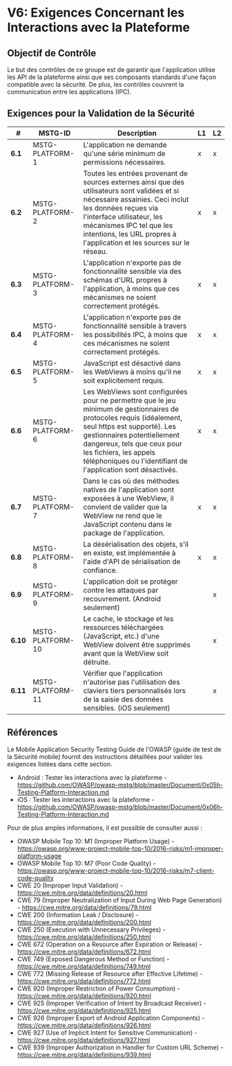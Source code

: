 # V6: Exigences Concernant les Interactions avec la Plateforme

## Objectif de Contrôle

Le but des contrôles de ce groupe est de garantir que l'application utilise les API de la plateforme ainsi que ses composants standards d'une façon compatible avec la sécurité. De plus, les contrôles couvrent la communication entre les applications (IPC).

## Exigences pour la Validation de la Sécurité

| # | MSTG-ID | Description | L1 | L2 |
| -- | ---------- | ---------------------- | - | - |
| **6.1** | MSTG-PLATFORM-1 | L'application ne demande qu'une série minimum de permissions nécessaires. | x | x |
| **6.2** | MSTG-PLATFORM-2 | Toutes les entrées provenant de sources externes ainsi que des utilisateurs sont validées et si nécessaire assainies. Ceci inclut les données reçues via l'interface utilisateur, les mécanismes IPC tel que les intentions, les URL propres à l'application et les sources sur le réseau.| x | x |
| **6.3** | MSTG-PLATFORM-3 | L'application n'exporte pas de fonctionnalité sensible via des schémas d'URL propres à l'application, à moins que ces mécanismes ne soient correctement protégés. | x | x |
| **6.4** | MSTG-PLATFORM-4 | L'application n'exporte pas de fonctionnalité sensible à travers les possibilités IPC, à moins que ces mécanismes ne soient correctement protégés. | x | x |
| **6.5** | MSTG-PLATFORM-5 | JavaScript est désactivé dans les WebViews à moins qu'il ne soit explicitement requis. | x | x |
| **6.6** | MSTG-PLATFORM-6 | Les WebViews sont configurées pour ne permettre que le jeu minimum de gestionnaires de protocoles requis (idéalement, seul https est supporté). Les gestionnaires potentiellement dangereux, tels que ceux pour les fichiers, les appels téléphoniques ou l'identifiant de l'application sont désactivés. | x | x |
| **6.7** | MSTG-PLATFORM-7 | Dans le cas où des méthodes natives de l'application sont exposées à une WebView, il convient de valider que la WebView ne rend que le JavaScript contenu dans le package de l'application. | x | x |
| **6.8** | MSTG-PLATFORM-8 | La désérialisation des objets, s'il en existe, est implémentée à l'aide d'API de sérialisation de confiance. | x | x |
| **6.9** | MSTG-PLATFORM-9 | L'application doit se protéger contre les attaques par recouvrement. (Android seulement) |  | x |
| **6.10** | MSTG-PLATFORM-10 | Le cache, le stockage et les ressources téléchargées (JavaScript, etc.) d'une WebView doivent être supprimés avant que la WebView soit détruite. |  | x |
| **6.11** | MSTG-PLATFORM-11 | Vérifier que l'application n'autorise pas l'utilisation des claviers tiers personnalisés lors de la saisie des données sensibles. (iOS seulement) |  | x |

## Références

Le Mobile Application Security Testing Guide de l'OWASP (guide de test de la Sécurité mobile) fournit des instructions détaillées pour valider les exigences listées dans cette section.

- Android : Tester les interactions avec la plateforme - <https://github.com/OWASP/owasp-mstg/blob/master/Document/0x05h-Testing-Platform-Interaction.md>
- iOS : Tester les interactions avec la plateforme - <https://github.com/OWASP/owasp-mstg/blob/master/Document/0x06h-Testing-Platform-Interaction.md>

Pour de plus amples informations, il est possible de consulter aussi :

- OWASP Mobile Top 10: M1 (Improper Platform Usage) - <https://owasp.org/www-project-mobile-top-10/2016-risks/m1-improper-platform-usage>
- OWASP Mobile Top 10: M7 (Poor Code Quality) - <https://owasp.org/www-project-mobile-top-10/2016-risks/m7-client-code-quality>
- CWE 20 (Improper Input Validation) - <https://cwe.mitre.org/data/definitions/20.html>
- CWE 79 (Improper Neutralization of Input During Web Page Generation) - <https://cwe.mitre.org/data/definitions/79.html>
- CWE 200 (Information Leak / Disclosure) - <https://cwe.mitre.org/data/definitions/200.html>
- CWE 250 (Execution with Unnecessary Privileges) - <https://cwe.mitre.org/data/definitions/250.html>
- CWE 672 (Operation on a Resource after Expiration or Release) - <https://cwe.mitre.org/data/definitions/672.html>
- CWE 749 (Exposed Dangerous Method or Function) - <https://cwe.mitre.org/data/definitions/749.html>
- CWE 772 (Missing Release of Resource after Effective Lifetime) - <https://cwe.mitre.org/data/definitions/772.html>
- CWE 920 (Improper Restriction of Power Consumption) - <https://cwe.mitre.org/data/definitions/920.html>
- CWE 925 (Improper Verification of Intent by Broadcast Receiver) - <https://cwe.mitre.org/data/definitions/925.html>
- CWE 926 (Improper Export of Android Application Components) - <https://cwe.mitre.org/data/definitions/926.html>
- CWE 927 (Use of Implicit Intent for Sensitive Communication) - <https://cwe.mitre.org/data/definitions/927.html>
- CWE 939 (Improper Authorization in Handler for Custom URL Scheme) - <https://cwe.mitre.org/data/definitions/939.html>
